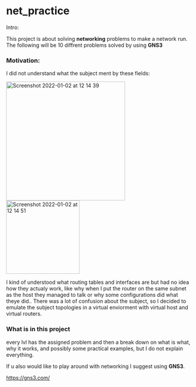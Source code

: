 # net_practice

Intro:

This project is about solving <strong>networking</strong> problems to make a network run.
The following will be 10 diffrent problems solved by using <strong>GNS3</strong>

### Motivation:
I did not understand what the subject ment by these fields:

<img width="321" alt="Screenshot 2022-01-02 at 12 14 39" src="https://user-images.githubusercontent.com/47741591/147872746-5f4d0dfe-ff20-4a55-af8c-c8bfaa0e2696.png">

<img width="198" alt="Screenshot 2022-01-02 at 12 14 51" src="https://user-images.githubusercontent.com/47741591/147872748-a4cc57ac-0e97-4d1e-8946-7c1ba8e0f95e.png">

I kind of understood what routing tables and interfaces are but had no idea how they actualy work, like why when I put the router on the same subnet as the host they managed to talk or why some configurations did what theye did.. There was a lot of confusion about the subject, so I decided to emulate the subject topologies in a virtual enviorment with virtual host and virtual routers.

### What is in this project

every lvl has the assigned problem and then a break down on what is what, why it works, and possibly some practical examples, but I do not explain everything.

If u also would like to play around with networking I suggest using **GNS3**.

https://gns3.com/
